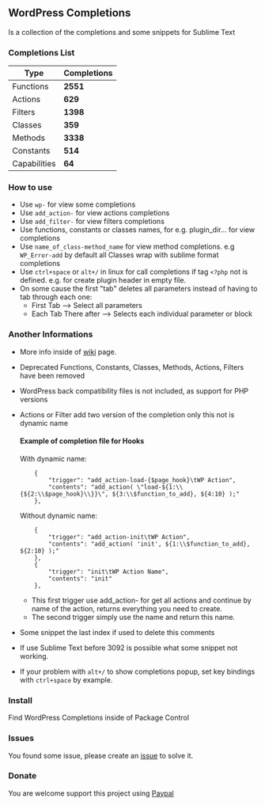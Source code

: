 ## WordPress Completions

Is a collection of the completions and some snippets for Sublime Text

### Completions List

| Type         | Completions |
| ------------ | ----------- |
| Functions    | **2551**    |
| Actions      | **629**     |
| Filters      | **1398**    |
| Classes      | **359**     |
| Methods      | **3338**    |
| Constants    | **514**     |
| Capabilities | **64**      |

### How to use

* Use `wp-` for view some completions
* Use `add_action-` for view actions completions
* Use `add_filter-` for view filters completions
* Use functions, constants or classes names, for e.g. plugin_dir... for view completions
* Use `name_of_class-method_name` for view method completions. e.g `WP_Error-add` by default all Classes wrap with sublime format completions
* Use `ctrl+space` or `alt+/` in linux for call completions if tag `<?php` not is defined. e.g. for create plugin header in empty file.
* On some cause the first "tab" deletes all parameters instead of having to tab through each one:
	- First Tab --> Select all parameters
	- Each Tab There after --> Selects each individual parameter or block

### Another Informations

* More info inside of [wiki](https://github.com/kallookoo/sublime-text-wordpress/wiki) page.
* Deprecated Functions, Constants, Classes, Methods, Actions, Filters have been removed
* WordPress back compatibility files is not included, as support for PHP versions
* Actions or Filter add two version of the completion only this not is dynamic name

	#### Example of completion file for Hooks

	With dynamic name:

	```
		{
			"trigger": "add_action-load-{$page_hook}\tWP Action",
			"contents": "add_action( \"load-${1:\\{${2:\\$page_hook}\\}}\", ${3:\\$function_to_add}, ${4:10} );"
		},
	```
	Without dynamic name:

	```
		{
			"trigger": "add_action-init\tWP Action",
			"contents": "add_action( 'init', ${1:\\$function_to_add}, ${2:10} );"
		},
		{
			"trigger": "init\tWP Action Name",
			"contents": "init"
		},
	```

	- This first trigger use add_action- for get all actions and continue by name of the action, returns everything you need to create.
	- The second trigger simply use the name and return this name.

* Some snippet the last index if used to delete this comments
* If use Sublime Text before 3092 is possible what some snippet not working.
* If your problem with `alt+/` to show completions popup, set key bindings with `ctrl+space` by example.

### Install

Find WordPress Completions inside of Package Control

### Issues

You found some issue, please create an [issue](https://github.com/kallookoo/sublime-text-wordpress/issues/new) to solve it.

### Donate

You are welcome support this project using [Paypal](https://www.paypal.com/cgi-bin/webscr?cmd=_s-xclick&hosted_button_id=VXY7T7VKL78VA)